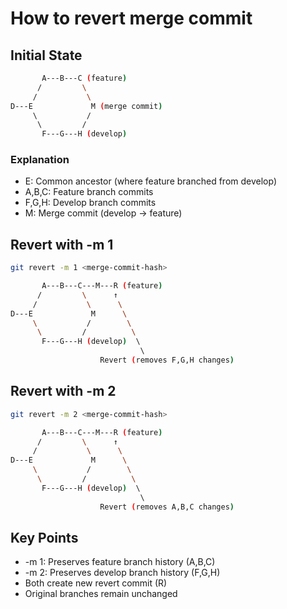 # How to revert merge commit
## Initial State
``` bash 
       A---B---C (feature)
      /         \
     /           \
D---E             M (merge commit)
     \           /
      \         /
       F---G---H (develop)
```
### Explanation
- E: Common ancestor (where feature branched from develop)
- A,B,C: Feature branch commits
- F,G,H: Develop branch commits
- M: Merge commit (develop → feature)
  
## Revert with -m 1
```bash
git revert -m 1 <merge-commit-hash>
```
```bash
       A---B---C---M---R (feature)
      /         \      ↑
     /           \      \
D---E             M      \
     \           /        \
      \         /          \
       F---G---H (develop)  \         
                             \ 
                    Revert (removes F,G,H changes)
```

## Revert with -m 2
```bash
git revert -m 2 <merge-commit-hash>
```
```bash
       A---B---C---M---R (feature)
      /         \      ↑
     /           \      \
D---E             M      \
     \           /        \
      \         /          \
       F---G---H (develop)  \         
                             \ 
                    Revert (removes A,B,C changes)
```
## Key Points
- -m 1: Preserves feature branch history (A,B,C)
- -m 2: Preserves develop branch history (F,G,H)
- Both create new revert commit (R)
- Original branches remain unchanged
